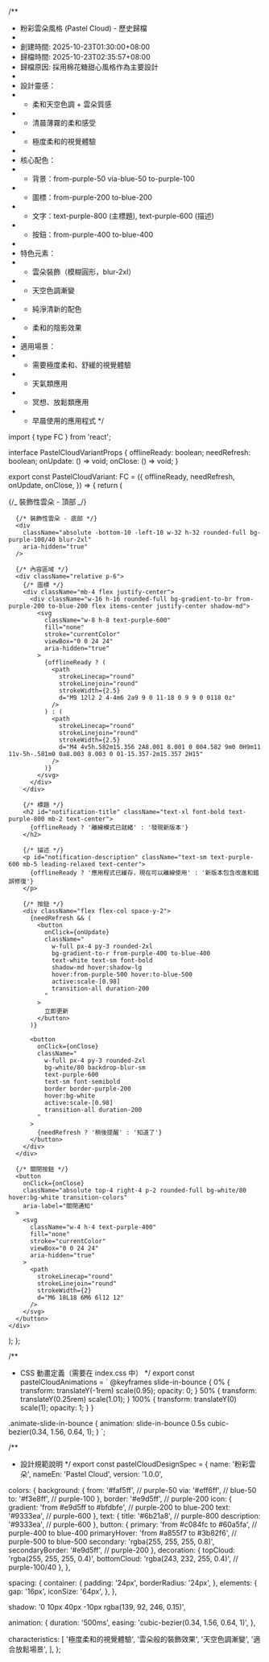/\*\*

- 粉彩雲朵風格 (Pastel Cloud) - 歷史歸檔
-
- 創建時間: 2025-10-23T01:30:00+08:00
- 歸檔時間: 2025-10-23T02:35:57+08:00
- 歸檔原因: 採用棉花糖甜心風格作為主要設計
-
- 設計靈感：
- - 柔和天空色調 + 雲朵質感
- - 清晨薄霧的柔和感受
- - 極度柔和的視覺體驗
-
- 核心配色：
- - 背景：from-purple-50 via-blue-50 to-purple-100
- - 圖標：from-purple-200 to-blue-200
- - 文字：text-purple-800 (主標題), text-purple-600 (描述)
- - 按鈕：from-purple-400 to-blue-400
-
- 特色元素：
- - 雲朵裝飾（模糊圓形，blur-2xl）
- - 天空色調漸變
- - 純淨清新的配色
- - 柔和的陰影效果
-
- 適用場景：
- - 需要極度柔和、舒緩的視覺體驗
- - 天氣類應用
- - 冥想、放鬆類應用
- - 早晨使用的應用程式
    \*/

import { type FC } from 'react';

interface PastelCloudVariantProps {
offlineReady: boolean;
needRefresh: boolean;
onUpdate: () => void;
onClose: () => void;
}

export const PastelCloudVariant: FC<PastelCloudVariantProps> = ({
offlineReady,
needRefresh,
onUpdate,
onClose,
}) => {
return (

<div
className="
relative overflow-hidden rounded-3xl
w-80 max-w-[calc(100vw-2rem)]
bg-gradient-to-br from-purple-50 via-blue-50 to-purple-100
border border-purple-200/50
shadow-lg
animate-slide-in-bounce
"
style={{
        boxShadow: '0 10px 40px -10px rgba(139, 92, 246, 0.15)',
      }}
role="alertdialog"
aria-labelledby="notification-title"
aria-describedby="notification-description" >
{/_ 裝飾性雲朵 - 頂部 _/}
<div
        className="absolute -top-10 -right-10 w-32 h-32 rounded-full bg-white/40 blur-2xl"
        aria-hidden="true"
      />

      {/* 裝飾性雲朵 - 底部 */}
      <div
        className="absolute -bottom-10 -left-10 w-32 h-32 rounded-full bg-purple-100/40 blur-2xl"
        aria-hidden="true"
      />

      {/* 內容區域 */}
      <div className="relative p-6">
        {/* 圖標 */}
        <div className="mb-4 flex justify-center">
          <div className="w-16 h-16 rounded-full bg-gradient-to-br from-purple-200 to-blue-200 flex items-center justify-center shadow-md">
            <svg
              className="w-8 h-8 text-purple-600"
              fill="none"
              stroke="currentColor"
              viewBox="0 0 24 24"
              aria-hidden="true"
            >
              {offlineReady ? (
                <path
                  strokeLinecap="round"
                  strokeLinejoin="round"
                  strokeWidth={2.5}
                  d="M9 12l2 2 4-4m6 2a9 9 0 11-18 0 9 9 0 0118 0z"
                />
              ) : (
                <path
                  strokeLinecap="round"
                  strokeLinejoin="round"
                  strokeWidth={2.5}
                  d="M4 4v5h.582m15.356 2A8.001 8.001 0 004.582 9m0 0H9m11 11v-5h-.581m0 0a8.003 8.003 0 01-15.357-2m15.357 2H15"
                />
              )}
            </svg>
          </div>
        </div>

        {/* 標題 */}
        <h2 id="notification-title" className="text-xl font-bold text-purple-800 mb-2 text-center">
          {offlineReady ? '離線模式已就緒' : '發現新版本'}
        </h2>

        {/* 描述 */}
        <p id="notification-description" className="text-sm text-purple-600 mb-5 leading-relaxed text-center">
          {offlineReady ? '應用程式已緩存，現在可以離線使用' : '新版本包含改進和錯誤修復'}
        </p>

        {/* 按鈕 */}
        <div className="flex flex-col space-y-2">
          {needRefresh && (
            <button
              onClick={onUpdate}
              className="
                w-full px-4 py-3 rounded-2xl
                bg-gradient-to-r from-purple-400 to-blue-400
                text-white text-sm font-bold
                shadow-md hover:shadow-lg
                hover:from-purple-500 hover:to-blue-500
                active:scale-[0.98]
                transition-all duration-200
              "
            >
              立即更新
            </button>
          )}

          <button
            onClick={onClose}
            className="
              w-full px-4 py-3 rounded-2xl
              bg-white/80 backdrop-blur-sm
              text-purple-600
              text-sm font-semibold
              border border-purple-200
              hover:bg-white
              active:scale-[0.98]
              transition-all duration-200
            "
          >
            {needRefresh ? '稍後提醒' : '知道了'}
          </button>
        </div>
      </div>

      {/* 關閉按鈕 */}
      <button
        onClick={onClose}
        className="absolute top-4 right-4 p-2 rounded-full bg-white/80 hover:bg-white transition-colors"
        aria-label="關閉通知"
      >
        <svg
          className="w-4 h-4 text-purple-400"
          fill="none"
          stroke="currentColor"
          viewBox="0 0 24 24"
          aria-hidden="true"
        >
          <path
            strokeLinecap="round"
            strokeLinejoin="round"
            strokeWidth={2}
            d="M6 18L18 6M6 6l12 12"
          />
        </svg>
      </button>
    </div>

);
};

/\*\*

- CSS 動畫定義（需要在 index.css 中）
  \*/
  export const pastelCloudAnimations = `
  @keyframes slide-in-bounce {
  0% {
  transform: translateY(-1rem) scale(0.95);
  opacity: 0;
  }
  50% {
  transform: translateY(0.25rem) scale(1.01);
  }
  100% {
  transform: translateY(0) scale(1);
  opacity: 1;
  }
  }

.animate-slide-in-bounce {
animation: slide-in-bounce 0.5s cubic-bezier(0.34, 1.56, 0.64, 1);
}
`;

/\*\*

- 設計規範說明
  \*/
  export const pastelCloudDesignSpec = {
  name: '粉彩雲朵',
  nameEn: 'Pastel Cloud',
  version: '1.0.0',

colors: {
background: {
from: '#faf5ff', // purple-50
via: '#eff6ff', // blue-50
to: '#f3e8ff', // purple-100
},
border: '#e9d5ff', // purple-200
icon: {
gradient: 'from #e9d5ff to #bfdbfe', // purple-200 to blue-200
text: '#9333ea', // purple-600
},
text: {
title: '#6b21a8', // purple-800
description: '#9333ea', // purple-600
},
button: {
primary: 'from #c084fc to #60a5fa', // purple-400 to blue-400
primaryHover: 'from #a855f7 to #3b82f6', // purple-500 to blue-500
secondary: 'rgba(255, 255, 255, 0.8)',
secondaryBorder: '#e9d5ff', // purple-200
},
decoration: {
topCloud: 'rgba(255, 255, 255, 0.4)',
bottomCloud: 'rgba(243, 232, 255, 0.4)', // purple-100/40
},
},

spacing: {
container: {
padding: '24px',
borderRadius: '24px',
},
elements: {
gap: '16px',
iconSize: '64px',
},
},

shadow: '0 10px 40px -10px rgba(139, 92, 246, 0.15)',

animation: {
duration: '500ms',
easing: 'cubic-bezier(0.34, 1.56, 0.64, 1)',
},

characteristics: [
'極度柔和的視覺體驗',
'雲朵般的裝飾效果',
'天空色調漸變',
'適合放鬆場景',
],
};

